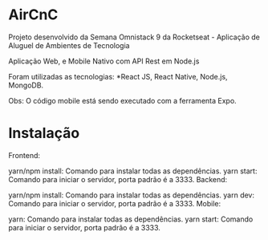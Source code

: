 # AirCnC
Projeto desenvolvido da Semana Omnistack 9 da Rocketseat - Aplicação de Aluguel de Ambientes de Tecnologia

Aplicação Web, e Mobile Nativo com API Rest em Node.js

Foram utilizadas as tecnologias: 
  *React JS, React Native, Node.js, MongoDB.

Obs: O código mobile está sendo executado com a ferramenta Expo. 

# Instalação
Frontend:

yarn/npm install: Comando para instalar todas as dependências.
yarn start: Comando para iniciar o servidor, porta padrão é a 3333.
Backend:

yarn/npm install: Comando para instalar todas as dependências.
yarn dev: Comando para iniciar o servidor, porta padrão é a 3333.
Mobile:

yarn: Comando para instalar todas as dependências.
yarn start: Comando para iniciar o servidor, porta padrão é a 3333.
